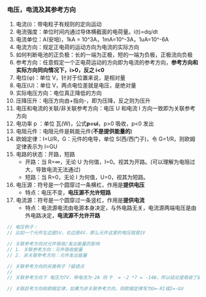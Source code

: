### 电压，电流及其参考方向

1. 电流(i)：带电粒子有规则的定向运动
2. 电流强度：单位时间内通过导体横截面的电荷量。i(t)=dq/dt
3. 电流单位：A(安培)，1kA = 10^3A，1mA=10^-3A，1uA=10^-6A
4. 电流方向：规定正电荷的运动方向为电流的实际方向
5. 如何判断电池的正负极：长的一端为正极，短的一端为负极，正极流向负极
6. 参考方向：任意假定一个正电荷运动的方向即为电流的参考方向，**参考方向和实际方向同向情况下，i>0，反之 i<0**
7. 电位(φ)：单位 V，针对于位置来说，是相对量
8. 电压(U)：单位 V，两点电位差就是电压，是绝对量
9. 实际电压方向：电位真正降低的方向
10. 压降压升：电压方向由+指向-，即为压降，反之则为压升
11. 电压和电流的关联/非关联参考方向：电压 U 和电流 I 方向一致即为关联参考方向
12. 电功率 p ：单位 瓦(W)，公式**p=ui**，p>0 吸收，p<0 发出
13. 电阻元件：电阻元件是耗能元件(**不是提供能量的**)
14. 欧姆定律：I=U/R，G：元件的电导，单位 S(西/西门子)，令 G=1/R，则欧姆定律表示为 I=GU
15. 电路的状态：开路，短路
    - 开路：当 R=∞，无论 U 为何值，I=0。视其为开路。(可以理解为电阻过大，导致电流无法通过)
    - 短路：当 R=0，无论 I 为何值，U=0，视其为短路。
16. 电压源：符号是一个圆穿过一条横杠，作用是**提供电压**
    - 特点：电压不变，**电压源不允许短路**
17. 电流源：符号是一个圆穿过一条竖杠，作用是**提供电流**
    - 特点：电流源电流由电源本身决定，与外电路无关，电流源两端电压是由外电路决定，**电流源不允许开路**

```js
// 电压例子：
// 比如一个元件左边是5V，右边是4V，那么元件这里的电压就是1V

// 关联参考方向对元件吸收/发出能量的影响
// 1. 关联参考方向：元件吸收能量
// 2. 非关联参考方向：元件发出能量

// 关联参考方向的另类例子 ?疑惑点
//
// 关联参考方向下 电压为7V，带电流为-2A 则 P  = -2 *7 = -14W，所以结论是吸收了能量-14W 发出了能量14W

// 关联赶考方向和欧姆定律，如果为非关联参考方向，则欧姆定律写为U=-RI或I=-GU
```
